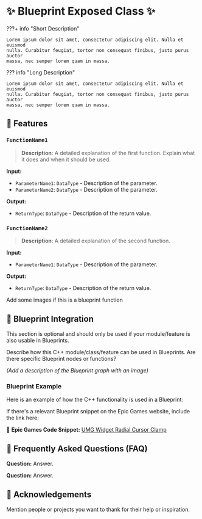 # ✨ Blueprint Exposed Class ✨

???+ info "Short Description"

    Lorem ipsum dolor sit amet, consectetur adipiscing elit. Nulla et euismod
    nulla. Curabitur feugiat, tortor non consequat finibus, justo purus auctor
    massa, nec semper lorem quam in massa.

??? info "Long Description"

    Lorem ipsum dolor sit amet, consectetur adipiscing elit. Nulla et euismod
    nulla. Curabitur feugiat, tortor non consequat finibus, justo purus auctor
    massa, nec semper lorem quam in massa.


## 🚀 Features

### `FunctionName1`
> **Description**: A detailed explanation of the first function. Explain what it does and when it should be used.

**Input:**
* `ParameterName1`: `DataType` - Description of the parameter.
* `ParameterName2`: `DataType` - Description of the parameter.

**Output:**
* `ReturnType`: `DataType` - Description of the return value.

### `FunctionName2`
> **Description**: A detailed explanation of the second function.

**Input:**
* `ParameterName1`: `DataType` - Description of the parameter.

**Output:**
* `ReturnType`: `DataType` - Description of the return value.

Add some images if this is a blueprint function


## 🔗 Blueprint Integration

This section is optional and should only be used if your module/feature is also usable in Blueprints.

Describe how this C++ module/class/feature can be used in Blueprints. Are there specific Blueprint nodes or functions?

_(Add a description of the Blueprint graph with an image)_

### Blueprint Example

Here is an example of how the C++ functionality is used in a Blueprint:

If there's a relevant Blueprint snippet on the Epic Games website, include the link here:

🔗 **Epic Games Code Snippet:** [UMG Widget Radial Cursor Clamp](#)


## 🤔 Frequently Asked Questions (FAQ)

**Question:** Answer.

**Question:** Answer.


## 🙏 Acknowledgements

Mention people or projects you want to thank for their help or inspiration.